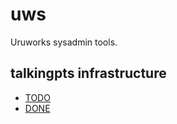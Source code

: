 # uws

Uruworks sysadmin tools.

## talkingpts infrastructure

* [TODO](./docs/todo.md)
* [DONE](./docs/done.md)
